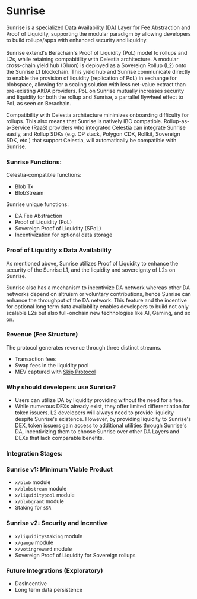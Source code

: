 # Sunrise

Sunrise is a specialized Data Availability (DA) Layer for Fee Abstraction and Proof of Liquidity, supporting the modular paradigm by allowing developers to build rollups/apps with enhanced security and liquidity.\
\
Sunrise extend's Berachain's Proof of Liquidity (PoL) model to rollups and L2s, while retaining compabitility with Celestia architecture. A modular cross-chain yield hub (Gluon) is deployed as a Sovereign Rollup (L2) onto the Sunrise L1 blockchain. This yield hub and Sunrise communicate directly to enable the provision of liquidity (replication of PoL) in exchange for blobspace, allowing for a scaling solution with less net-value extract than pre-existing AltDA providers. PoL on Sunrise mutually increases security and liquidity for both the rollup and Sunrise, a parrallel flywheel effect to PoL as seen on Berachain.

Compatibility with Celestia architecture minimizes onboarding difficulty for rollups. This also means that Sunrise is natively IBC compatible. Rollup-as-a-Service (RaaS) providers who integrated Celestia can integrate Sunrise easily, and Rollup SDKs (e.g. OP stack, Polygon CDK, Rollkit, Sovereign SDK, etc.) that support Celestia, will automatically be compatible with Sunrise.&#x20;

### Sunrise Functions:

Celestia-compatible functions:

* Blob Tx
* BlobStream

Sunrise unique functions:

* DA Fee Abstraction
* Proof of Liquidity (PoL)
* Sovereign Proof of Liquidity (SPoL)
* Incentivization for optional data storage

### Proof of Liquidity x Data Availability

As mentioned above, Sunrise utilizes Proof of Liquidity to enhance the security of the Sunrise L1, and the liquidity and sovereignty of L2s on Sunrise.&#x20;

Sunrise also has a mechanism to incentivize DA network whereas other DA networks depend on altruism or voluntary contributions, hence Sunrise can enhance the throughput of the DA network. This feature and the incentive for optional long term data availability enables developers to build not only scalable L2s but also full-onchain new technologies like AI, Gaming, and so on.

### Revenue (Fee Structure)

The protocol generates revenue through three distinct streams.

* Transaction fees
* Swap fees in the liquidity pool
* MEV captured with [Skip Protocol](https://docs.skip.money/blocksdk/overview/)

### Why should developers use Sunrise?

* Users can utilize DA by liquidity providing without the need for a fee.
* While numerous DEXs already exist, they offer limited differentiation for token issuers. L2 developers will always need to provide liquidity despite Sunrise's existence. However, by providing liquidity to Sunrise's DEX, token issuers gain access to additional utilities through Sunrise's DA, incentivizing them to choose Sunrise over other DA Layers and DEXs that lack comparable benefits.

### Integration Stages:

### Sunrise v1: Minimum Viable Product

* `x/blob` module
* `x/blobstream` module
* `x/liquiditypool` module
* `x/blobgrant` module
* Staking for `$SR`

### Sunrise v2: Security and Incentive

* `x/liquiditystaking` module
* `x/gauge` module
* `x/votingreward` module
* Sovereign Proof of Liquidity for Sovereign rollups

### Future Integrations (Exploratory)

* DasIncentive
* Long term data persistence
